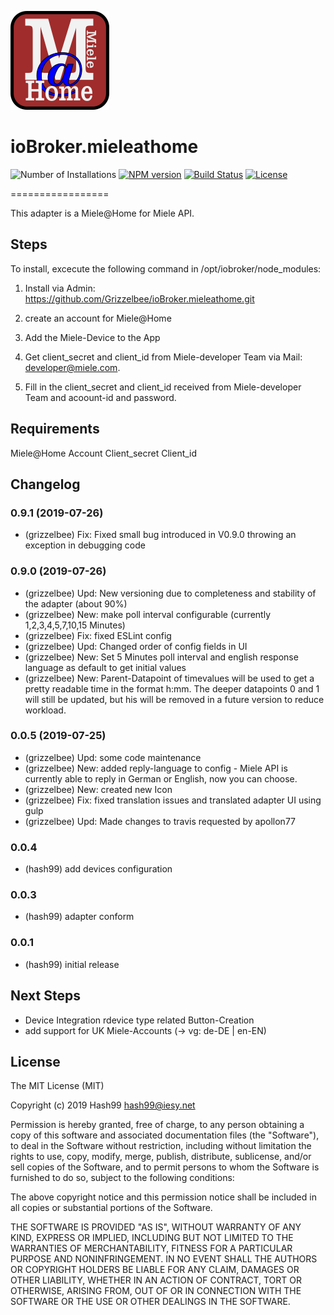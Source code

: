 ![Logo](admin/mieleathome.png)
# ioBroker.mieleathome
![Number of Installations](http://iobroker.live/badges/mieleathome-installed.svg)
[![NPM version](https://img.shields.io/npm/v/iobroker.mieleathome.svg)](https://www.npmjs.com/package/iobroker.alexa2)
[![Build Status](https://travis-ci.org/Grizzelbee/ioBroker.mieleathome.svg?branch=master)](https://travis-ci.org/grizzelbee/ioBroker.mieleathome)
[![License](https://img.shields.io/badge/license-MIT-blue.svg?style=flat)](https://github.com/grizzelbee/iobroker.mieleathome/blob/master/LICENSE) 

 =================




This adapter is a Miele@Home for Miele API. 


## Steps 
To install, excecute the following command 
in /opt/iobroker/node_modules:

1. Install via Admin: https://github.com/Grizzelbee/ioBroker.mieleathome.git

2. create an account for Miele@Home 

3. Add the Miele-Device to the App

4. Get client_secret and client_id from Miele-developer Team via Mail: developer@miele.com.

3. Fill in the client_secret and client_id received from Miele-developer Team and acoount-id and password.


## Requirements

Miele@Home Account
Client_secret
Client_id

## Changelog

### 0.9.1 (2019-07-26)
* (grizzelbee) Fix: Fixed small bug introduced in V0.9.0 throwing an exception in debugging code

### 0.9.0 (2019-07-26)
* (grizzelbee) Upd: New versioning due to completeness and stability of the adapter (about 90%)
* (grizzelbee) New: make poll interval configurable  (currently 1,2,3,4,5,7,10,15 Minutes)
* (grizzelbee) Fix: fixed ESLint config
* (grizzelbee) Upd: Changed order of config fields in UI
* (grizzelbee) New: Set 5 Minutes poll interval and english response language as default to get initial values 
* (grizzelbee) New: Parent-Datapoint of timevalues will be used to get a pretty readable time in the format h:mm. The deeper datapoints 0 and 1 will still be updated, but his will be removed in a future version to reduce workload.  

### 0.0.5 (2019-07-25)
* (grizzelbee) Upd: some code maintenance
* (grizzelbee) New: added reply-language to config
                    - Miele API is currently able to reply in German or English, now you can choose.
* (grizzelbee) New: created new Icon
* (grizzelbee) Fix: fixed translation issues and translated adapter UI using gulp
* (grizzelbee) Upd: Made changes to travis requested by apollon77

### 0.0.4
* (hash99) add devices configuration

### 0.0.3
* (hash99) adapter conform

### 0.0.1
* (hash99) initial release

 
## Next Steps
* Device Integration rdevice type related Button-Creation
* add support for UK Miele-Accounts (-> vg: de-DE | en-EN)


## License
The MIT License (MIT)

Copyright (c) 2019 Hash99 <hash99@iesy.net>

Permission is hereby granted, free of charge, to any person obtaining a copy
of this software and associated documentation files (the "Software"), to deal
in the Software without restriction, including without limitation the rights
to use, copy, modify, merge, publish, distribute, sublicense, and/or sell
copies of the Software, and to permit persons to whom the Software is
furnished to do so, subject to the following conditions:

The above copyright notice and this permission notice shall be included in
all copies or substantial portions of the Software.

THE SOFTWARE IS PROVIDED "AS IS", WITHOUT WARRANTY OF ANY KIND, EXPRESS OR
IMPLIED, INCLUDING BUT NOT LIMITED TO THE WARRANTIES OF MERCHANTABILITY,
FITNESS FOR A PARTICULAR PURPOSE AND NONINFRINGEMENT. IN NO EVENT SHALL THE
AUTHORS OR COPYRIGHT HOLDERS BE LIABLE FOR ANY CLAIM, DAMAGES OR OTHER
LIABILITY, WHETHER IN AN ACTION OF CONTRACT, TORT OR OTHERWISE, ARISING FROM,
OUT OF OR IN CONNECTION WITH THE SOFTWARE OR THE USE OR OTHER DEALINGS IN
THE SOFTWARE.
